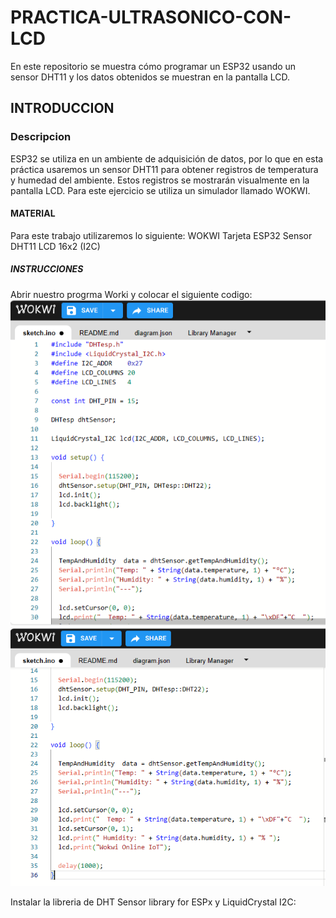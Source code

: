 # PRACTICA-ULTRASONICO-CON-LCD
En este repositorio se muestra cómo programar un ESP32 usando un sensor DHT11 y los datos obtenidos se muestran en la pantalla LCD.
## INTRODUCCION 
### Descripcion 

ESP32 se utiliza en un ambiente de adquisición de datos, por lo que en esta práctica usaremos un sensor DHT11 para obtener registros de temperatura y humedad del ambiente. Estos registros se mostrarán visualmente en la pantalla LCD. Para este ejercicio se utiliza un simulador llamado WOKWI.

#### MATERIAL
Para este trabajo utilizaremos lo siguiente:
WOKWI
Tarjeta ESP32
Sensor DHT11
LCD 16x2 (I2C)

##### INSTRUCCIONES 
Abrir nuestro progrma Worki y colocar el siguiente codigo:
![.](https://github.com/AdalGuadarrama/PRACTICA-ULTRASONICO-CON-LCD/blob/main/p4.0.png)
![.](https://github.com/AdalGuadarrama/PRACTICA-ULTRASONICO-CON-LCD/blob/main/p4.1.png)

Instalar la libreria de DHT Sensor library for ESPx y LiquidCrystal I2C:
